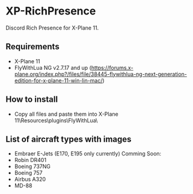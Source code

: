 # XP-RichPresence
Discord Rich Presence for X-Plane 11.
## Requirements
- X-Plane 11
- FlyWithLua NG v2.7.17 and up (https://forums.x-plane.org/index.php?/files/file/38445-flywithlua-ng-next-generation-edition-for-x-plane-11-win-lin-mac/)
## How to install
- Copy all files and paste them into X-Plane 11\Resources\plugins\FlyWithLua\
## List of aircraft types with images
- Embraer E-Jets (E170, E195 only currently)
Comming Soon:
- Robin DR401
- Boeing 737NG
- Boeing 757
- Airbus A320
- MD-88